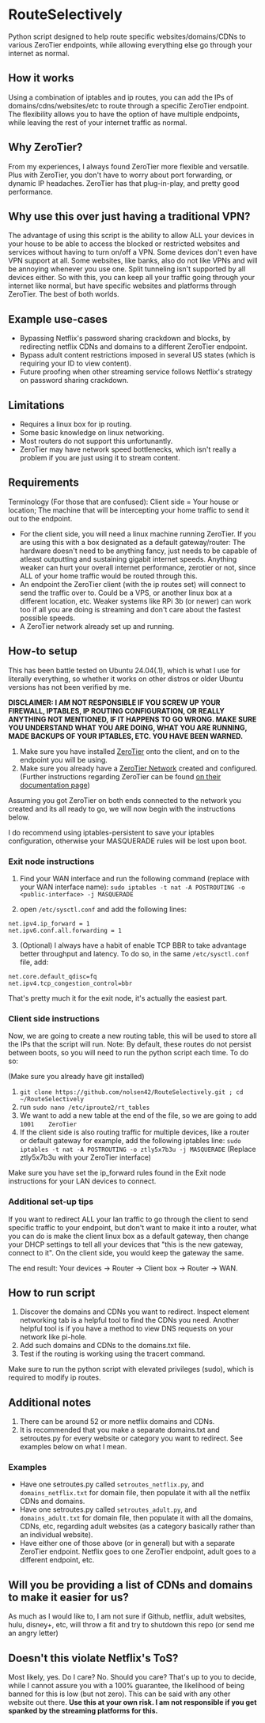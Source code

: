 # RouteSelectively
Python script designed to help route specific websites/domains/CDNs to various ZeroTier endpoints, while allowing everything else go through your internet as normal.

## How it works
Using a combination of iptables and ip routes, you can add the IPs of domains/cdns/websites/etc to route through a specific ZeroTier endpoint. The flexibility allows you to have the option of have multiple endpoints, while leaving the rest of your internet traffic as normal.

## Why ZeroTier?

From my experiences, I always found ZeroTier more flexible and versatile. Plus with ZeroTier, you don't have to worry about port forwarding, or dynamic IP headaches. ZeroTier has that plug-in-play, and pretty good performance.

## Why use this over just having a traditional VPN?

The advantage of using this script is the ability to allow ALL your devices in your house to be able to access the blocked or restricted websites and services without having to turn on/off a VPN. Some devices don't even have VPN support at all.
Some websites, like banks, also do not like VPNs and will be annoying whenever you use one. Split tunneling isn't supported by all devices either.
So with this, you can keep all your traffic going through your internet like normal, but have specific websites and platforms through ZeroTier. The best of both worlds.

## Example use-cases

* Bypassing Netflix's password sharing crackdown and blocks, by redirecting netflix CDNs and domains to a different ZeroTier endpoint.
* Bypass adult content restrictions imposed in several US states (which is requiring your ID to view content).
* Future proofing when other streaming service follows Netflix's strategy on password sharing crackdown.

## Limitations

* Requires a linux box for ip routing.
* Some basic knowledge on linux networking.
* Most routers do not support this unfortunantly.
* ZeroTier may have network speed bottlenecks, which isn't really a problem if you are just using it to stream content.

## Requirements

Terminology (For those that are confused): Client side = Your house or location; The machine that will be intercepting your home traffic to send it out to the endpoint.

* For the client side, you will need a linux machine running ZeroTier. If you are using this with a box designated as a default gateway/router: The hardware doesn't need to be anything fancy, just needs to be capable of atleast outputting and sustaining gigabit internet speeds. Anything weaker can hurt your overall internet performance, zerotier or not, since ALL of your home traffic would be routed through this.
* An endpoint the ZeroTier client (with the ip routes set) will connect to send the traffic over to. Could be a VPS, or another linux box at a different location, etc. Weaker systems like RPi 3b (or newer) can work too if all you are doing is streaming and don't care about the fastest possible speeds.
* A ZeroTier network already set up and running.

## How-to setup

This has been battle tested on Ubuntu 24.04(.1), which is what I use for literally everything, so whether it works on other distros or older Ubuntu versions has not been verified by me.

**DISCLAIMER: I AM NOT RESPONSIBLE IF YOU SCREW UP YOUR FIREWALL, IPTABLES, IP ROUTING CONFIGURATION, OR REALLY ANYTHING NOT MENTIONED, IF IT HAPPENS TO GO WRONG. MAKE SURE YOU UNDERSTAND WHAT YOU ARE DOING, WHAT YOU ARE RUNNING, MADE BACKUPS OF YOUR IPTABLES, ETC. YOU HAVE BEEN WARNED.**

1. Make sure you have installed [ZeroTier](https://www.ZeroTier.com/download/) onto the client, and on to the endpoint you will be using.
2. Make sure you already have a [ZeroTier Network](https://my.ZeroTier.com/) created and configured.
(Further instructions regarding ZeroTier can be found [on their documentation page](https://docs.ZeroTier.com/))

Assuming you got ZeroTier on both ends connected to the network you created and its all ready to go, we will now begin with the instructions below.

I do recommend using iptables-persistent to save your iptables configuration, otherwise your MASQUERADE rules will be lost upon boot.

### Exit node instructions
1. Find your WAN interface and run the following command (replace <public-interface> with your WAN interface name):
``sudo iptables -t nat -A POSTROUTING -o <public-interface> -j MASQUERADE``

2. open ``/etc/sysctl.conf`` and add the following lines:
```
net.ipv4.ip_forward = 1
net.ipv6.conf.all.forwarding = 1
```
3. (Optional) I always have a habit of enable TCP BBR to take advantage better throughput and latency. To do so, in the same ``/etc/sysctl.conf`` file, add:
```
net.core.default_qdisc=fq
net.ipv4.tcp_congestion_control=bbr
```
That's pretty much it for the exit node, it's actually the easiest part.

### Client side instructions

Now, we are going to create a new routing table, this will be used to store all the IPs that the script will run. Note: By default, these routes do not persist between boots, so you will need to run the python script each time.
To do so:

(Make sure you already have git installed)
1. ``git clone https://github.com/nolsen42/RouteSelectively.git ; cd ~/RouteSelectively``
1. run ``sudo nano /etc/iproute2/rt_tables``
2. We want to add a new table at the end of the file, so we are going to add ``1001    ZeroTier``
3. If the client side is also routing traffic for multiple devices, like a router or default gateway for example, add the following iptables line:
```sudo iptables -t nat -A POSTROUTING -o ztly5x7b3u -j MASQUERADE``` (Replace ztly5x7b3u with your ZeroTier interface)

Make sure you have set the ip_forward rules found in the Exit node instructions for your LAN devices to connect.

### Additional set-up tips

If you want to redirect ALL your lan traffic to go through the client to send specific traffic to your endpoint, but don't want to make it into a router, what you can do is make the client linux box as a default gateway, then change your DHCP settings to tell all your devices that "this is the new gateway, connect to it". On the client side, you would keep the gateway the same.

The end result: Your devices -> Router -> Client box -> Router -> WAN.


## How to run script

1. Discover the domains and CDNs you want to redirect. Inspect element networking tab is a helpful tool to find the CDNs you need. Another helpful tool is if you have a method to view DNS requests on your network like pi-hole.
2. Add such domains and CDNs to the domains.txt file.
3. Test if the routing is working using the tracert command.

Make sure to run the python script with elevated privileges (sudo), which is required to modify ip routes.

## Additional notes

1. There can be around 52 or more netflix domains and CDNs.
2. It is recommended that you make a separate domains.txt and setroutes.py for every website or category you want to redirect. See examples below on what I mean.

### Examples

* Have one setroutes.py called ``setroutes_netflix.py``, and ``domains_netflix.txt`` for domain file, then populate it with all the netflix CDNs and domains.
* Have one setroutes.py called ``setroutes_adult.py``, and ``domains_adult.txt`` for domain file, then populate it with all the domains, CDNs, etc, regarding adult websites (as a category basically rather than an individual website).
* Have either one of those above (or in general) but with a separate ZeroTier endpoint. Netflix goes to one ZeroTier endpoint, adult goes to a different endpoint, etc.

## Will you be providing a list of CDNs and domains to make it easier for us?

As much as I would like to, I am not sure if Github, netflix, adult websites, hulu, disney+, etc, will throw a fit and try to shutdown this repo (or send me an angry letter)

## Doesn't this violate Netflix's ToS?

Most likely, yes. Do I care? No. Should you care? That's up to you to decide, while I cannot assure you with a 100% guarantee, the likelihood of being banned for this is low (but not zero). This can be said with any other website out there. **Use this at your own risk. I am not responsible if you get spanked by the streaming platforms for this.**
